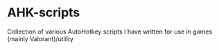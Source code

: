 # AHK-scripts

Collection of various AutoHotkey scripts I have written for use in games (mainly Valorant)/utility
